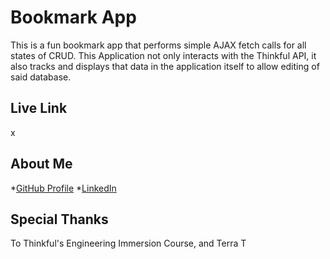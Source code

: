 # Bookmark App

This is a fun bookmark app that performs simple AJAX fetch calls for all states of CRUD. This Application not only interacts with the Thinkful API, it also tracks and displays that data in the application itself to allow editing of said database.


## Live Link

x

## About Me

*[GitHub Profile](https://github.com/Mark-The-Dev)
*[LinkedIn](https://www.linkedin.com/in/mark-marcello-8896481b1)

## Special Thanks

To Thinkful's Engineering Immersion Course, and Terra T